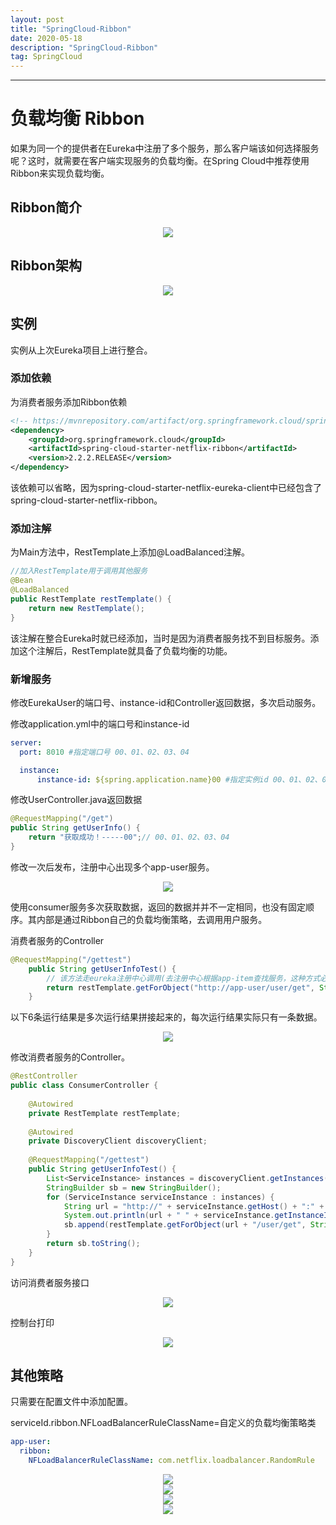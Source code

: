 ```yaml
---
layout: post
title: "SpringCloud-Ribbon"
date: 2020-05-18 
description: "SpringCloud-Ribbon"
tag: SpringCloud 
---
```


------

# 负载均衡 Ribbon

​		如果为同一个的提供者在Eureka中注册了多个服务，那么客户端该如何选择服务呢？这时，就需要在客户端实现服务的负载均衡。在Spring Cloud中推荐使用Ribbon来实现负载均衡。

## Ribbon简介

<div align="center">
	<img src="/images/posts/SpringCloud-Ribbon/Ribbon简介.png" />  
</div> 

## Ribbon架构

<div align="center">
	<img src="/images/posts/SpringCloud-Ribbon/Ribbon架构.png" />  
</div> 

## 实例

实例从上次Eureka项目上进行整合。

### 添加依赖

为消费者服务添加Ribbon依赖

```xml
<!-- https://mvnrepository.com/artifact/org.springframework.cloud/spring-cloud-starter-netflix-ribbon -->
<dependency>
    <groupId>org.springframework.cloud</groupId>
    <artifactId>spring-cloud-starter-netflix-ribbon</artifactId>
    <version>2.2.2.RELEASE</version>
</dependency>
```

​		该依赖可以省略，因为spring-cloud-starter-netflix-eureka-client中已经包含了spring-cloud-starter-netflix-ribbon。

### 添加注解

为Main方法中，RestTemplate上添加@LoadBalanced注解。

```java
//加入RestTemplate用于调用其他服务
@Bean
@LoadBalanced
public RestTemplate restTemplate() {
    return new RestTemplate();
}
```

该注解在整合Eureka时就已经添加，当时是因为消费者服务找不到目标服务。添加这个注解后，RestTemplate就具备了负载均衡的功能。

### 新增服务

修改EurekaUser的端口号、instance-id和Controller返回数据，多次启动服务。

修改application.yml中的端口号和instance-id

```yaml
server:
  port: 8010 #指定端口号 00、01、02、03、04

  instance:
      instance-id: ${spring.application.name}00 #指定实例id 00、01、02、03、04
```

修改UserController.java返回数据

```java
@RequestMapping("/get")
public String getUserInfo() {
    return "获取成功！-----00";// 00、01、02、03、04
}
```

修改一次后发布，注册中心出现多个app-user服务。

<div align="center">
	<img src="/images/posts/SpringCloud-Ribbon/多个app-user.png" />  
</div> 

使用consumer服务多次获取数据，返回的数据并并不一定相同，也没有固定顺序。其内部是通过Ribbon自己的负载均衡策略，去调用用户服务。

消费者服务的Controller

```java
@RequestMapping("/gettest")
	public String getUserInfoTest() {
		// 该方法走eureka注册中心调用(去注册中心根据app-item查找服务，这种方式必须先开启负载均衡在Main方法中RestTemplate上加注解@LoadBalanced)
		return restTemplate.getForObject("http://app-user/user/get", String.class);
	}
```

以下6条运行结果是多次运行结果拼接起来的，每次运行结果实际只有一条数据。

<div align="center">
	<img src="/images/posts/SpringCloud-Ribbon/consumer获取数据.png" />  
</div> 

修改消费者服务的Controller。

```java
@RestController
public class ConsumerController {
	
	@Autowired
	private RestTemplate restTemplate;
	
	@Autowired
    private DiscoveryClient discoveryClient;
	
	@RequestMapping("/gettest")
	public String getUserInfoTest() {
		List<ServiceInstance> instances = discoveryClient.getInstances("app-user");
		StringBuilder sb = new StringBuilder();
		for (ServiceInstance serviceInstance : instances) {
			String url = "http://" + serviceInstance.getHost() + ":" + serviceInstance.getPort();
			System.out.println(url + " " + serviceInstance.getInstanceId());
			sb.append(restTemplate.getForObject(url + "/user/get", String.class) + "\n");
		}
		return sb.toString();
	}
}
```

访问消费者服务接口

<div align="center">
	<img src="/images/posts/SpringCloud-Ribbon/获取所有app-user.png" />  
</div> 

控制台打印

<div align="center">
	<img src="/images/posts/SpringCloud-Ribbon/获取所有app-user控制台打印.png" />  
</div> 

## 其他策略

只需要在配置文件中添加配置。

serviceId.ribbon.NFLoadBalancerRuleClassName=自定义的负载均衡策略类

```yaml
app-user:
  ribbon:
    NFLoadBalancerRuleClassName: com.netflix.loadbalancer.RandomRule
```

<div align="center">
	<img src="/images/posts/SpringCloud-Ribbon/AbstractLoadBalancerRule.png" />  
</div> 

<div align="center">
	<img src="/images/posts/SpringCloud-Ribbon/RandomRule.png" />  
</div> 

<div align="center">
	<img src="/images/posts/SpringCloud-Ribbon/RetryRule.png" />  
</div> 

<div align="center">
	<img src="/images/posts/SpringCloud-Ribbon/RoundRobinRule.png" />  
</div> 


